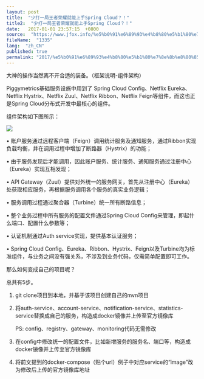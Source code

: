 ```yaml
---
layout: post
title:  "少打一局王者荣耀就能上手Spring Cloud？！"
title2:  "少打一局王者荣耀就能上手Spring Cloud？！"
date:   2017-01-01 23:57:15  +0800
source:  "https://www.jfox.info/%e5%b0%91%e6%89%93%e4%b8%80%e5%b1%80%e7%8e%8b%e8%80%85%e8%8d%a3%e8%80%80%e5%b0%b1%e8%83%bd%e4%b8%8a%e6%89%8bspringcloud.html"
fileName:  "1335"
lang:  "zh_CN"
published: true
permalink: "2017/%e5%b0%91%e6%89%93%e4%b8%80%e5%b1%80%e7%8e%8b%e8%80%85%e8%8d%a3%e8%80%80%e5%b0%b1%e8%83%bd%e4%b8%8a%e6%89%8bspringcloud.html"
---
```


大神的操作当然离不开合适的装备。（框架说明-组件架构） 

  Piggymetrics基础服务设施中用到了 
 Spring Cloud Config、Netflix Eureka、Netflix Hystrix、Netflix Zuul、Netflix Ribbon、Netflix Feign等组件，而这也正是Spring Cloud分布式开发中最核心的组件。 
 

  组件架构如下图所示： 
 
 
 ![](47ac301.jpeg)
 
 

  • 账户服务通过远程客户端（Feign）调用统计服务及通知服务，通过Ribbon实现负载均衡，并在调用过程中增加了断路器（Hystrix）的功能； 
 

  • 由于服务发现后才能调用，因此账户服务、统计服务、通知服务通过注册中心（Eureka）实现互相发现； 
 

  • API Gateway（Zuul）提供对外统一的服务网关，首先从注册中心（Eureka）处获取相应服务，再根据服务调用各个服务的真实业务逻辑； 
 

  • 服务调用过程通过聚合器（Turbine）统一所有断路信息； 
 

  • 整个业务过程中所有服务的配置文件通过Spring Cloud Config来管理，即起什么端口、配置什么参数等； 
 

  • 认证机制通过Auth service实现，提供基本认证服务； 
 

  • Spring Cloud Config、Eureka、Ribbon、Hystrix、Feign以及Turbine均为标准组件，与业务之间没有强关系，不涉及到业务代码，仅需简单配置即可工作。 
 
 
 
那么如何变成自己的项目呢？ 
 

  总共有5步。 
 

  1. git clone项目到本地，并基于该项目创建自己的mvn项目 
 

  2. 将auth-service、account-service、notification-service、statistics-service替换成自己的服务，构造成docker镜像并上传至官方镜像库 
 

      PS: config、registry、gateway、monitoring代码无需修改 
 

  3. 在config中修改统一的配置文件，比如新增服务的服务名、端口等，构造成docker镜像并上传至官方镜像库 
 

  4. 将前文提到的docker-compose（贴个url）例子中对应service的“image”改为修改后上传的官方镜像库地址
